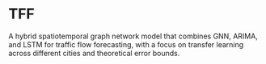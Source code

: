 # TFF
A hybrid spatiotemporal graph network model that combines GNN, ARIMA, and LSTM for traffic flow forecasting, with a focus on transfer learning across different cities and theoretical error bounds.

